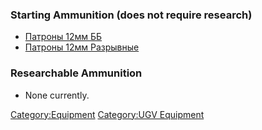 ### Starting Ammunition (does not require research)

- [Патроны 12мм
  ББ](Оборудование_СНТ/Боеприпасы/Патроны_12мм_ББ "wikilink")
- [Патроны 12мм
  Разрывные](Оборудование_СНТ/Боеприпасы/Патроны_12мм_Разрывные "wikilink")

### Researchable Ammunition

- None currently.

[Category:Equipment](Category:Equipment "wikilink") [Category:UGV
Equipment](Category:UGV_Equipment "wikilink")